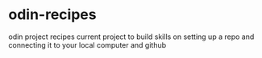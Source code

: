 # odin-recipes
odin project recipes
current project to build skills on setting up a repo and connecting it to your local computer and github